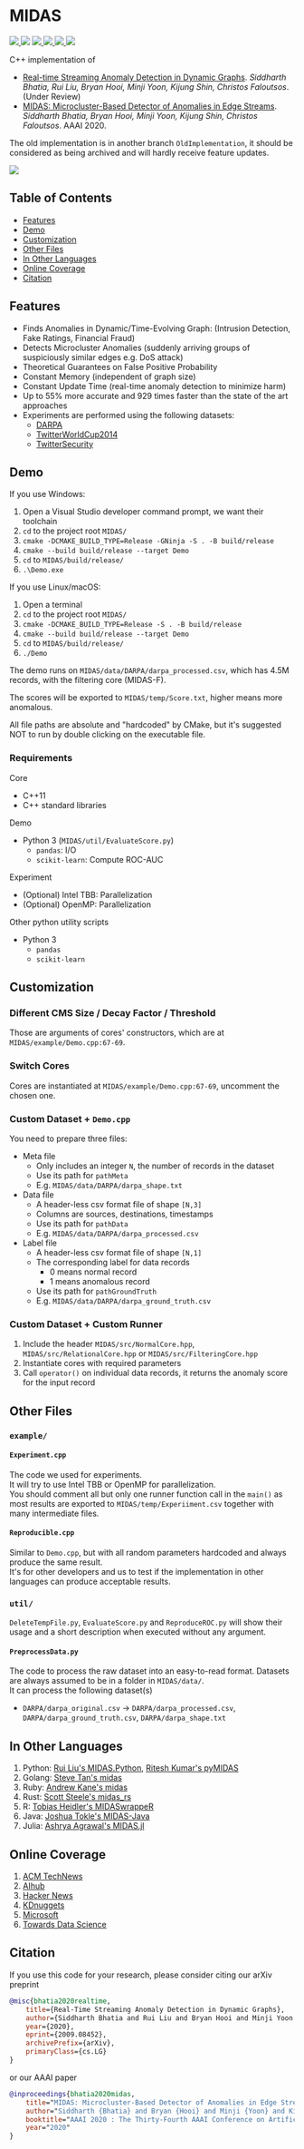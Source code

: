 # MIDAS

<p>
  <a href="https://aaai.org/Conferences/AAAI-20/">
    <img src="http://img.shields.io/badge/AAAI-2020-red.svg">
  </a>
  <a href="https://arxiv.org/pdf/2009.08452.pdf"><img src="http://img.shields.io/badge/Paper-PDF-brightgreen.svg"></a>
  <a href="https://www.comp.nus.edu.sg/~sbhatia/assets/pdf/midasslides.pdf">
      <img src="http://img.shields.io/badge/Slides-PDF-ff9e18.svg">
  </a>
  <a href="https://youtu.be/Bd4PyLCHrto">
    <img src="http://img.shields.io/badge/Talk-Youtube-ff69b4.svg">
  </a>
  <a href="https://www.youtube.com/watch?v=DPmN-uPW8qU"> 
    <img src="https://img.shields.io/badge/Overview-Youtube-orange.svg">
  </a>
  <a href="https://github.com/bhatiasiddharth/MIDAS/blob/master/LICENSE">
    <img src="https://img.shields.io/badge/License-Apache%202.0-blue.svg">
  </a>
</p>

C++ implementation of

- [Real-time Streaming Anomaly Detection in Dynamic Graphs](https://arxiv.org/pdf/2009.08452.pdf). *Siddharth Bhatia, Rui Liu, Bryan Hooi, Minji Yoon, Kijung Shin, Christos Faloutsos*. (Under Review)
- [MIDAS: Microcluster-Based Detector of Anomalies in Edge Streams](https://arxiv.org/pdf/1911.04464.pdf). *Siddharth Bhatia, Bryan Hooi, Minji Yoon, Kijung Shin, Christos Faloutsos*. AAAI 2020.

The old implementation is in another branch `OldImplementation`, it should be considered as being archived and will hardly receive feature updates.

![](asset/Intro.png)

## Table of Contents

<!-- START doctoc generated TOC please keep comment here to allow auto update -->
<!-- DON'T EDIT THIS SECTION, INSTEAD RE-RUN doctoc TO UPDATE -->


- [Features](#features)
- [Demo](#demo)
- [Customization](#customization)
- [Other Files](#other-files)
- [In Other Languages](#in-other-languages)
- [Online Coverage](#online-coverage)
- [Citation](#citation)

<!-- END doctoc generated TOC please keep comment here to allow auto update -->

## Features

- Finds Anomalies in Dynamic/Time-Evolving Graph: (Intrusion Detection, Fake Ratings, Financial Fraud)
- Detects Microcluster Anomalies (suddenly arriving groups of suspiciously similar edges e.g. DoS attack)
- Theoretical Guarantees on False Positive Probability
- Constant Memory (independent of graph size)
- Constant Update Time (real-time anomaly detection to minimize harm)
- Up to 55% more accurate and 929 times faster than the state of the art approaches
- Experiments are performed using the following datasets: 
  - [DARPA](https://www.ll.mit.edu/r-d/datasets/1998-darpa-intrusion-detection-evaluation-dataset)
  - [TwitterWorldCup2014](http://odds.cs.stonybrook.edu/twitterworldcup2014-dataset)
  - [TwitterSecurity](http://odds.cs.stonybrook.edu/twittersecurity-dataset)

## Demo

If you use Windows:

1. Open a Visual Studio developer command prompt, we want their toolchain
1. `cd` to the project root `MIDAS/`
1. `cmake -DCMAKE_BUILD_TYPE=Release -GNinja -S . -B build/release`
1. `cmake --build build/release --target Demo`
1. `cd` to `MIDAS/build/release/`
1. `.\Demo.exe`

If you use Linux/macOS:

1. Open a terminal
1. `cd` to the project root `MIDAS/`
1. `cmake -DCMAKE_BUILD_TYPE=Release -S . -B build/release`
1. `cmake --build build/release --target Demo`
1. `cd` to `MIDAS/build/release/`
1. `./Demo`

The demo runs on `MIDAS/data/DARPA/darpa_processed.csv`, which has 4.5M records, with the filtering core (MIDAS-F).

The scores will be exported to `MIDAS/temp/Score.txt`, higher means more anomalous.

All file paths are absolute and "hardcoded" by CMake, but it's suggested NOT to run by double clicking on the executable file.

### Requirements

Core
- C++11
- C++ standard libraries

Demo
- Python 3 (`MIDAS/util/EvaluateScore.py`)
    - `pandas`: I/O 
    - `scikit-learn`: Compute ROC-AUC

Experiment
- (Optional) Intel TBB: Parallelization
- (Optional) OpenMP: Parallelization

Other python utility scripts
- Python 3
    - `pandas`
    - `scikit-learn`

## Customization

### Different CMS Size / Decay Factor / Threshold

Those are arguments of cores' constructors, which are at `MIDAS/example/Demo.cpp:67-69`.

### Switch Cores

Cores are instantiated at `MIDAS/example/Demo.cpp:67-69`, uncomment the chosen one.

### Custom Dataset + `Demo.cpp`

You need to prepare three files:

- Meta file
  - Only includes an integer `N`, the number of records in the dataset
  - Use its path for `pathMeta`
  - E.g. `MIDAS/data/DARPA/darpa_shape.txt`
- Data file
  - A header-less csv format file of shape `[N,3]`
  - Columns are sources, destinations, timestamps
  - Use its path for `pathData`
  - E.g. `MIDAS/data/DARPA/darpa_processed.csv`
- Label file
  - A header-less csv format file of shape `[N,1]`
  - The corresponding label for data records
    - 0 means normal record
    - 1 means anomalous record
  - Use its path for `pathGroundTruth`
  - E.g. `MIDAS/data/DARPA/darpa_ground_truth.csv`

### Custom Dataset + Custom Runner

1. Include the header `MIDAS/src/NormalCore.hpp`, `MIDAS/src/RelationalCore.hpp` or `MIDAS/src/FilteringCore.hpp`
1. Instantiate cores with required parameters
1. Call `operator()` on individual data records, it returns the anomaly score for the input record

## Other Files

### `example/`

#### `Experiment.cpp`

The code we used for experiments.   
It will try to use Intel TBB or OpenMP for parallelization.  
You should comment all but only one runner function call in the `main()` as most results are exported to `MIDAS/temp/Experiiment.csv` together with many intermediate files.

#### `Reproducible.cpp`

Similar to `Demo.cpp`, but with all random parameters hardcoded and always produce the same result.  
It's for other developers and us to test if the implementation in other languages can produce acceptable results.  

### `util/`

`DeleteTempFile.py`, `EvaluateScore.py` and `ReproduceROC.py` will show their usage and a short description when executed without any argument.

#### `PreprocessData.py`

The code to process the raw dataset into an easy-to-read format.
Datasets are always assumed to be in a folder in `MIDAS/data/`.    
It can process the following dataset(s)

- `DARPA/darpa_original.csv` -> `DARPA/darpa_processed.csv`, `DARPA/darpa_ground_truth.csv`, `DARPA/darpa_shape.txt`

## In Other Languages

1. Python: [Rui Liu's MIDAS.Python](https://github.com/liurui39660/MIDAS.Python), [Ritesh Kumar's pyMIDAS](https://github.com/ritesh99rakesh/pyMIDAS)
1. Golang: [Steve Tan's midas](https://github.com/steve0hh/midas)
1. Ruby: [Andrew Kane's midas](https://github.com/ankane/midas)
1. Rust: [Scott Steele's midas_rs](https://github.com/scooter-dangle/midas_rs)
1. R: [Tobias Heidler's MIDASwrappeR](https://github.com/pteridin/MIDASwrappeR)
1. Java: [Joshua Tokle's MIDAS-Java](https://github.com/jotok/MIDAS-Java)
1. Julia: [Ashrya Agrawal's MIDAS.jl](https://github.com/ashryaagr/MIDAS.jl)

## Online Coverage

1. [ACM TechNews](https://technews.acm.org/archives.cfm?fo=2020-05-may/may-06-2020.html)
1. [AIhub](https://aihub.org/2020/05/01/interview-with-siddharth-bhatia-a-new-approach-for-anomaly-detection/)
1. [Hacker News](https://news.ycombinator.com/item?id=22802604)
1. [KDnuggets](https://www.kdnuggets.com/2020/04/midas-new-baseline-anomaly-detection-graphs.html)
1. [Microsoft](https://techcommunity.microsoft.com/t5/azure-sentinel/announcing-the-azure-sentinel-hackathon-winners/ba-p/1548240)
1. [Towards Data Science](https://towardsdatascience.com/controlling-fake-news-using-graphs-and-statistics-31ed116a986f)

## Citation

If you use this code for your research, please consider citing our arXiv preprint

```bibtex
@misc{bhatia2020realtime,
    title={Real-Time Streaming Anomaly Detection in Dynamic Graphs},
    author={Siddharth Bhatia and Rui Liu and Bryan Hooi and Minji Yoon and Kijung Shin and Christos Faloutsos},
    year={2020},
    eprint={2009.08452},
    archivePrefix={arXiv},
    primaryClass={cs.LG}
}

```

or our AAAI paper


```bibtex
@inproceedings{bhatia2020midas,
    title="MIDAS: Microcluster-Based Detector of Anomalies in Edge Streams",
    author="Siddharth {Bhatia} and Bryan {Hooi} and Minji {Yoon} and Kijung {Shin} and Christos {Faloutsos}",
    booktitle="AAAI 2020 : The Thirty-Fourth AAAI Conference on Artificial Intelligence",
    year="2020"
}
```
